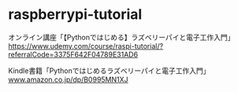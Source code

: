 # raspberrypi-tutorial
オンライン講座「【Pythonではじめる】ラズベリーパイと電子工作入門」 https://www.udemy.com/course/raspi-tutorial/?referralCode=3375F642F04789E31AD6

Kindle書籍「Pythonではじめるラズベリーパイと電子工作入門」 www.amazon.co.jp/dp/B0995MN1XJ
